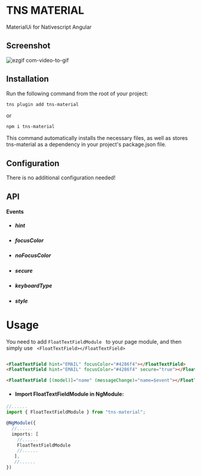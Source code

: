 
# TNS MATERIAL

MaterialUi for Nativescript Angular

## Screenshot

![ezgif com-video-to-gif](https://user-images.githubusercontent.com/20324575/53016560-2dae4580-344e-11e9-87d5-34002fd17c55.gif)

## Installation

Run the following command from the root of your project:
```bash
tns plugin add tns-material
```
or
```bash
npm i tns-material
```
This command automatically installs the necessary files, as well as stores tns-material as a dependency in your project's package.json file.

## Configuration

There is no additional configuration needed!

## API

#### Events

* ##### hint

* ##### focusColor
* ##### noFocusColor
* ##### secure
* ##### keyboardType
* ##### style

# Usage

You need to add ```FloatTextFieldModule ``` to your page module, and then simply use ``` <FloatTextField></FloatTextField>```

```Html

<FloatTextField hint="EMAIL" focusColor="#4286f4"></FloatTextField>
<FloatTextField hint="EMAIL" focusColor="#4286f4" secure="true"></FloatTextField>

<FloatTextField [(model)]="name" (messageChange)="name=$event"></FloatTextField>

```
* #### Import FloatTextFieldModule in NgModule:

```typescript
//......
import { FloatTextFieldModule } from "tns-material";

@NgModule({
  //......
  imports: [
    //......
    FloatTextFieldModule
    //......
   ],
   //......
})
```

